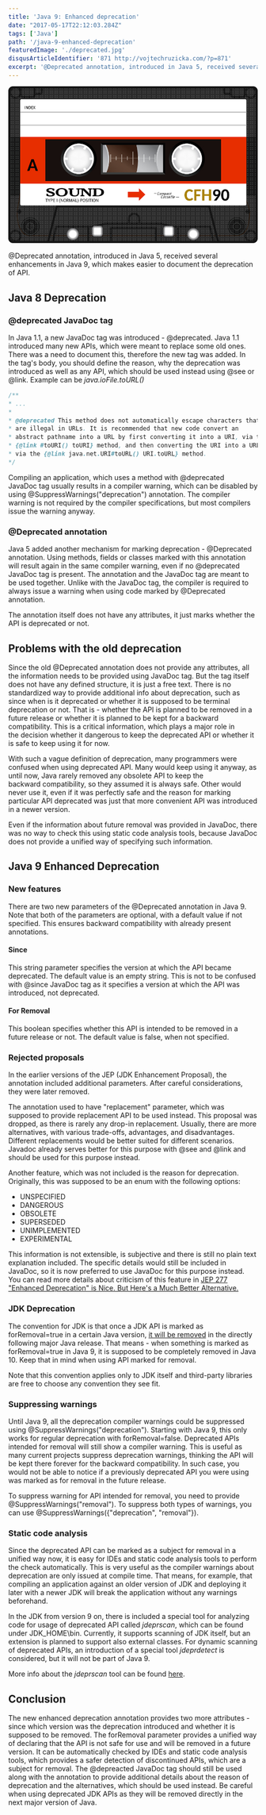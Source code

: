 ```yaml
---
title: 'Java 9: Enhanced deprecation'
date: "2017-05-17T22:12:03.284Z"
tags: ['Java']
path: '/java-9-enhanced-deprecation'
featuredImage: './deprecated.jpg'
disqusArticleIdentifier: '871 http://vojtechruzicka.com/?p=871'
excerpt: '@Deprecated annotation, introduced in Java 5, received several enhancements in Java 9, which makes easier to document the deprecation of API.'
---
```

![java enhanced deprecation](./deprecated.jpg)

@Deprecated annotation, introduced in Java 5, received several enhancements in Java 9, which makes easier to document the deprecation of API.

Java 8 Deprecation
------------------

### @deprecated JavaDoc tag

In Java 1.1, a new JavaDoc tag was introduced - @deprecated. Java 1.1 introduced many new APIs, which were meant to replace some old ones. There was a need to document this, therefore the new tag was added. In the tag\'s body, you should define the reason, why the deprecation was introduced as well as any API, which should be used instead using @see or @link. Example can be _java.ioFile.toURL()_

```java
/**
* ...
*
* @deprecated This method does not automatically escape characters that
* are illegal in URLs. It is recommended that new code convert an
* abstract pathname into a URL by first converting it into a URI, via the
* {@link #toURI() toURI} method, and then converting the URI into a URL
* via the {@link java.net.URI#toURL() URI.toURL} method.
*/
```

Compiling an application, which uses a method with @deprecated JavaDoc tag usually results in a compiler warning, which can be disabled by using @SuppressWarnings(\"deprecation\") annotation. The compiler warning is not required by the compiler specifications, but most compilers issue the warning anyway.

### @Deprecated annotation

Java 5 added another mechanism for marking deprecation - @Deprecated annotation. Using methods, fields or classes marked with this annotation will result again in the same compiler warning, even if no @deprecated JavaDoc tag is present. The annotation and the JavaDoc tag are meant to be used together. Unlike with the JavaDoc tag, the compiler is required to always issue a warning when using code marked by @Deprecated annotation.

The annotation itself does not have any attributes, it just marks whether the API is deprecated or not.

Problems with the old deprecation
---------------------------------

Since the old @Deprecated annotation does not provide any attributes, all the information needs to be provided using JavaDoc tag. But the tag itself does not have any defined structure, it is just a free text. There is no standardized way to provide additional info about deprecation, such as since when is it deprecated or whether it is supposed to be terminal deprecation or not. That is - whether the API is planned to be removed in a future release or whether it is planned to be kept for a backward compatibility. This is a critical information, which plays a major role in the decision whether it dangerous to keep the deprecated API or whether it is safe to keep using it for now.

With such a vague definition of deprecation, many programmers were confused when using deprecated API. Many would keep using it anyway, as until now, Java rarely removed any obsolete API to keep the backward compatibility, so they assumed it is always safe. Other would never use it, even if it was perfectly safe and the reason for marking particular API deprecated was just that more convenient API was introduced in a newer version.

Even if the information about future removal was provided in JavaDoc, there was no way to check this using static code analysis tools, because JavaDoc does not provide a unified way of specifying such information.

Java 9 Enhanced Deprecation
---------------------------

### New features

There are two new parameters of the @Deprecated annotation in Java 9. Note that both of the parameters are optional, with a default value if not specified. This ensures backward compatibility with already present annotations.

#### Since

This string parameter specifies the version at which the API became deprecated. The default value is an empty string. This is not to be confused with @since JavaDoc tag as it specifies a version at which the API was introduced, not deprecated.

#### For Removal

This boolean specifies whether this API is intended to be removed in a future release or not. The default value is false, when not specified.

### Rejected proposals

In the earlier versions of the JEP (JDK Enhancement Proposal), the annotation included additional parameters. After careful considerations, they were later removed.

The annotation used to have \"replacement\" parameter, which was supposed to provide replacement API to be used instead. This proposal was dropped, as there is rarely any drop-in replacement. Usually, there are more alternatives, with various trade-offs, advantages, and disadvantages. Different replacements would be better suited for different scenarios. Javadoc already serves better for this purpose with @see and @link and should be used for this purpose instead.

Another feature, which was not included is the reason for deprecation. Originally, this was supposed to be an enum with the following options:

-   UNSPECIFIED
-   DANGEROUS
-   OBSOLETE
-   SUPERSEDED
-   UNIMPLEMENTED
-   EXPERIMENTAL

This information is not extensible, is subjective and there is still no plain text explanation included. The specific details would still be included in JavaDoc, so it is now preferred to use JavaDoc for this purpose instead. You can read more details about criticism of this feature in [JEP 277 "Enhanced Deprecation" is Nice. But Here's a Much Better Alternative.](https://blog.jooq.org/2015/12/22/jep-277-enhanced-deprecation-is-nice-but-heres-a-much-better-alternative/)

### JDK Deprecation

The convention for JDK is that once a JDK API is marked as forRemoval=true in a certain Java version, [it will be removed](https://www.youtube.com/watch?v=T_O9merCgKw&feature=youtu.be&list=PLPIzp-E1msrYicmovyeuOABO4HxVPlhEA#t=17m05s) in the directly following major Java release. That means - when something is marked as forRemoval=true in Java 9, it is supposed to be completely removed in Java 10. Keep that in mind when using API marked for removal.

Note that this convention applies only to JDK itself and third-party libraries are free to choose any convention they see fit.

### Suppressing warnings

Until Java 9, all the deprecation compiler warnings could be suppressed using @SuppressWarnings(\"deprecation\"). Starting with Java 9, this only works for regular deprecation with forRemoval=false. Deprecated APIs intended for removal will still show a compiler warning. This is useful as many current projects suppress deprecation warnings, thinking the API will be kept there forever for the backward compatibility. In such case, you would not be able to notice if a previously deprecated API you were using was marked as for removal in the future release.

To suppress warning for API intended for removal, you need to provide @SuppressWarnings(\"removal\"). To suppress both types of warnings, you can use @SuppressWarnings({\"deprecation\", \"removal\"}).

### Static code analysis

Since the deprecated API can be marked as a subject for removal in a unified way now, it is easy for IDEs and static code analysis tools to perform the check automatically. This is very useful as the compiler warnings about deprecation are only issued at compile time. That means, for example, that compiling an application against an older version of JDK and deploying it later with a newer JDK will break the application without any warnings beforehand.

In the JDK from version 9 on, there is included a special tool for analyzing code for usage of deprecated API called _jdeprscan_, which can be found under JDK\_HOME\\bin. Currently, it supports scanning of JDK itself, but an extension is planned to support also external classes. For dynamic scanning of deprecated APIs, an introduction of a special tool _jdeprdetect_ is considered, but it will not be part of Java 9.

More info about the _jdeprscan_ tool can be found [here](https://docs.oracle.com/javase/9/tools/jdeprscan.htm#JSWOR-GUID-2B7588B0-92DB-4A88-88D4-24D183660A62).

Conclusion
----------

The new enhanced deprecation annotation provides two more attributes - since which version was the deprecation introduced and whether it is supposed to be removed. The forRemoval parameter provides a unified way of declaring that the API is not safe for use and will be removed in a future version. It can be automatically checked by IDEs and static code analysis tools, which provides a safer detection of discontinued APIs, which are a subject for removal. The @depreacted JavaDoc tag should still be used along with the annotation to provide additional details about the reason of deprecation and the alternatives, which should be used instead. Be careful when using deprecated JDK APIs as they will be removed directly in the next major version of Java.
